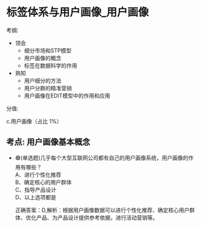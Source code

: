 # 标签体系与用户画像_用户画像

考纲:

- 领会
    - 细分市场和STP模型
    - 用户画像的概念
    - 标签在数据科学的作用
- 熟知
    - 用户细分的方法
    - 用户分群的精准营销
    - 用户画像在EDIT模型中的作用和应用

分值:

c.用户画像（占比 1%）

## 考点: 用户画像基本概念

- 🟢(单选题)几乎每个大型互联网公司都有自己的用户画像系统，用户画像的作用有哪些？  
    A、进行个性化推荐  
    B、确定核心的用户群体  
    C、指导产品设计  
    D、以上选项都是

    正确答案：D,解析：根据用户画像数据可以进行个性化推荐、确定核心用户群体、优化产品、为产品设计提供参考依据，进行活动营销等。
